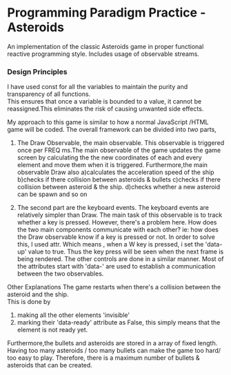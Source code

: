 # Programming Paradigm Practice - Asteroids
An implementation of the classic Asteroids game in proper functional reactive programming style. Includes usage of observable streams.

### Design Principles

I have used const for all the variables to maintain the purity and transparency of all functions.  
This ensures that once a variable is bounded to a value, it cannot be reassigned.This eliminates the risk of causing unwanted side effects.

My approach to this game is similar to how a normal JavaScript /HTML game will be coded.
The overall framework can be divided into *two* parts,

1. The Draw Observable, the main observable.
This observable is triggered once per FREQ ms.The main observable of the game updates the game 
screen by calculating the the new coordinates of each and every element and move them when it is triggered.
Furthermore,the main observable Draw also 
a)calculates the acceleration speed of the ship 
b)checks if there collision between asteroids & bullets
c)checks if there collision between asteroid & the ship. 
d)checks whether a new asteroid can be spawn and so on

2. The second part are the keyboard events. The keyboard events are relatively simpler than Draw.
The main task of this observable is to track whether a key is pressed. However, there's a problem here.
How does the two main components communicate with each other?
ie: how does the Draw observable know if a key is pressed or not.
In order to solve this, I used attr. 
Which means , when a W key is pressed, i set the 'data-up' value to true. Thus the key press will be seen 
when the next frame is being rendered. The other controls are done in a similar manner. Most of the attributes start 
with 'data-' are used to establish a communication between the two observables.


Other Explanations
The game restarts when there's a collision between the asteroid and the ship.  
This is done by 
1. making all the other elements 'invisible'
2. marking their 'data-ready' attribute as False, this simply means that the element is not ready yet.  

Furthermore,the bullets and asteroids are stored in a array of fixed length.
Having too many asteroids / too many bullets can make the game too hard/ too easy to play.
Therefore, there is a maximum number of bullets & asteroids that can be created.

